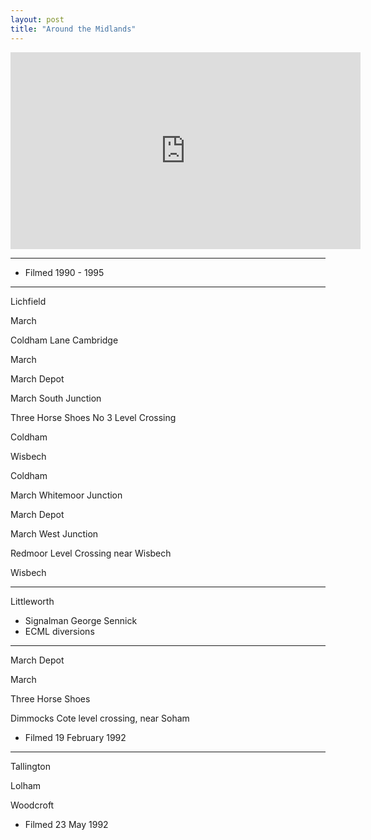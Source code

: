 ```yaml
---
layout: post
title: "Around the Midlands"
---
```


<iframe width="560" height="315" src="https://www.youtube.com/embed/pwdXHUcell4" title="Around the Midlands" frameBorder="0" allow="accelerometer; autoplay; clipboard-write; encrypted-media; gyroscope; picture-in-picture; web-share" allowFullScreen></iframe>

---

- Filmed 1990 - 1995

---

Lichfield

March

Coldham Lane Cambridge

March

March Depot

March South Junction

Three Horse Shoes No 3 Level Crossing

Coldham

Wisbech

Coldham

March Whitemoor Junction

March Depot

March West Junction

Redmoor Level Crossing near Wisbech

Wisbech

---

Littleworth

- Signalman George Sennick
- ECML diversions

---

March Depot

March

Three Horse Shoes

Dimmocks Cote level crossing, near Soham

- Filmed 19 February 1992

---

Tallington

Lolham

Woodcroft

- Filmed 23 May 1992
